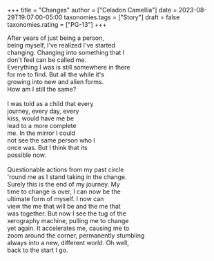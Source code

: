 +++
title = "Changes"
author = ["Celadon Camellia"]
date = 2023-08-29T19:07:00-05:00
taxonomies.tags = ["Story"]
draft = false
taxonomies.rating = ["PG-13"]
+++

<div class="verse">

After years of just being a person,<br />
being myself, I've realized I've started<br />
changing. Changing into something that I<br />
don't feel can be called me.<br />
Everything I was is still somewhere in there<br />
for me to find. But all the while it's<br />
growing into new and alien forms.<br />
How am I still the same?<br />
<br />
I was told as a child that every<br />
journey, every day, every<br />
kiss, would have me be<br />
lead to a more complete<br />
me. In the mirror I could<br />
not see the same person who I<br />
once was. But I think that its<br />
possible now.<br />
<br />
Questionable actions from my past circle<br />
'round me as I stand taking in the change.<br />
Surely this is the end of my journey. My<br />
time to change is over, I can now be the<br />
ultimate form of myself. I now can<br />
view the me that will be and the me that<br />
was together. But now I see the tug of the<br />
xerography machine, pulling me to change<br />
yet again. It accelerates me, causing me to<br />
zoom around the corner, permanently stumbling<br />
always into a new, different world. Oh well,<br />
back to the start I go.<br />

</div>
